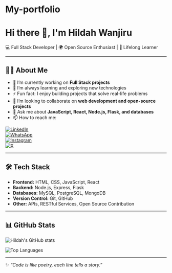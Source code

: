 # My-portfolio
# Hi there 👋, I'm Hildah Wanjiru  

💻 Full Stack Developer | 🌍 Open Source Enthusiast | 🚀 Lifelong Learner  

---

## 👩‍💻 About Me  

- 🎯 I’m currently working on **Full Stack projects**  
- 🌱 I’m always learning and exploring new technologies  
- ⚡ Fun fact: I enjoy building projects that solve real-life problems  
- 🤝 I’m looking to collaborate on **web development and open-source projects**  
- 💬 Ask me about **JavaScript, React, Node.js, Flask, and databases**  
- 📫 How to reach me:  

[![LinkedIn](https://img.shields.io/badge/LinkedIn-blue?style=for-the-badge&logo=linkedin)](your-linkedin-url)  
[![WhatsApp](https://img.shields.io/badge/WhatsApp-green?style=for-the-badge&logo=whatsapp)](https://wa.me/yourphonenumber)  
[![Instagram](https://img.shields.io/badge/Instagram-pink?style=for-the-badge&logo=instagram)](your-instagram-url)  
[![X](https://img.shields.io/badge/Twitter-black?style=for-the-badge&logo=x)](your-x-url)  

---

## 🛠️ Tech Stack  

- **Frontend:** HTML, CSS, JavaScript, React  
- **Backend:** Node.js, Express, Flask  
- **Databases:** MySQL, PostgreSQL, MongoDB  
- **Version Control:** Git, GitHub  
- **Other:** APIs, RESTful Services, Open Source Contribution  

---

## 📊 GitHub Stats  

![Hildah's GitHub stats](https://github-readme-stats.vercel.app/api?username=YourGitHubUsername&show_icons=true&theme=radical)  

![Top Languages](https://github-readme-stats.vercel.app/api/top-langs/?username=YourGitHubUsername&layout=compact&theme=radical)  

---

✨ *“Code is like poetry, each line tells a story.”*  
